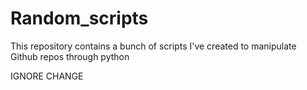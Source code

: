 # Random_scripts
This repository contains a bunch of scripts I've created to manipulate Github repos through python

IGNORE CHANGE
